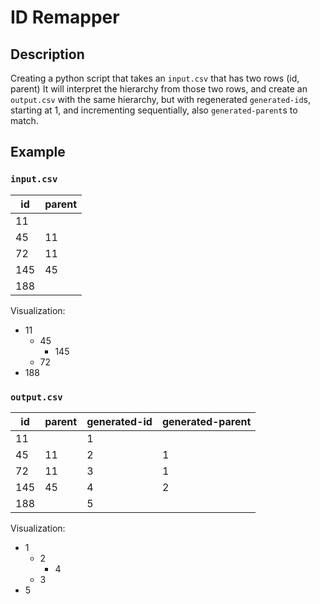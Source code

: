 # ID Remapper

## Description
Creating a python script that takes an `input.csv` that has two rows (id, parent)
It will interpret the hierarchy from those two rows, and create an `output.csv` with the same hierarchy, but with regenerated `generated-id`s, starting at 1, and incrementing sequentially, also `generated-parent`s to match.

## Example
### `input.csv`
| id       | parent |
| -------- | -------|
| 11       |        |
| 45       | 11     |
| 72       | 11     |
| 145      | 45     |
| 188      |        |

Visualization:
* 11
  * 45
    * 145
  * 72
* 188

### `output.csv`
| id       | parent | generated-id  | generated-parent |
| -------- | -------| --------      | -------          |
| 11       |        | 1             |                  |
| 45       | 11     | 2             | 1                |
| 72       | 11     | 3             | 1                |
| 145      | 45     | 4             | 2                |
| 188      |        | 5             |                  |

Visualization:
* 1
  * 2
    * 4
  * 3
* 5
